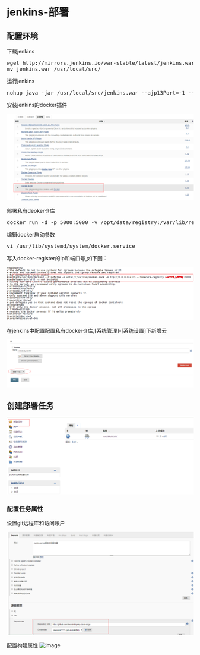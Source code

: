 # jenkins-部署

## 配置环境

下载jenkins
<pre>
wget http://mirrors.jenkins.io/war-stable/latest/jenkins.war
mv jenkins.war /usr/local/src/
</pre>

运行jenkins
<pre>
nohup java -jar /usr/local/src/jenkins.war --ajp13Port=-1 --httpPort=8089 &
</pre>

安装jenkins的docker插件

![image](https://github.com/shenxinli/jenkins-/blob/master/jenkins-docker-plugin.png)

部署私有deoker仓库
<pre>
docker run -d -p 5000:5000 -v /opt/data/registry:/var/lib/registry  registry
</pre>

编辑docker启动参数
<pre>
vi /usr/lib/systemd/system/docker.service
</pre>
写入docker-register的ip和端口号,如下图：

![image](https://github.com/shenxinli/jenkins-/blob/master/modify-docker-service.png)

在jenkins中配置配置私有docker仓库,[系统管理]-[系统设置]下新增云

![image](https://github.com/shenxinli/jenkins-/blob/master/jenkins-docker-instance.png)

## 创建部署任务

![image](https://github.com/shenxinli/jenkins-/blob/master/new-jenkins-task.png)

### 配置任务属性
设置git远程库和访问账户

![image](https://github.com/shenxinli/jenkins-/blob/master/jenkins-task-properties.png)

配置构建属性
![image]()

